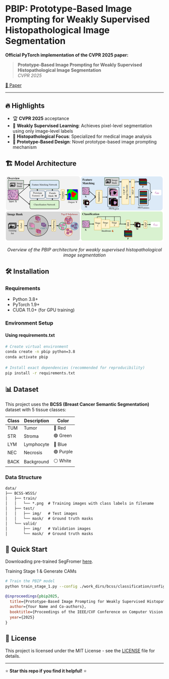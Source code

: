 # PBIP: Prototype-Based Image Prompting for Weakly Supervised Histopathological Image Segmentation

**Official PyTorch implementation of the CVPR 2025 paper:**

> **Prototype-Based Image Prompting for Weakly Supervised Histopathological Image Segmentation**  
> *CVPR 2025*

[📄 Paper](https://arxiv.org/abs/2503.12068)

---

## 🔥 Highlights

- 🏆 **CVPR 2025** acceptance
- 🎯 **Weakly Supervised Learning**: Achieves pixel-level segmentation using only image-level labels
- 🧬 **Histopathological Focus**: Specialized for medical image analysis
- 🚀 **Prototype-Based Design**: Novel prototype-based image prompting mechanism

## 🏗️ Model Architecture

<div align="center">
  <img src="Figure/model.png" alt="PBIP Model Architecture" width="800">
  <p><em>Overview of the PBIP architecture for weakly supervised histopathological image segmentation</em></p>
</div>

## 🛠️ Installation

### Requirements
- Python 3.8+
- PyTorch 1.9+
- CUDA 11.0+ (for GPU training)

### Environment Setup

#### Using requirements.txt
```bash
# Create virtual environment
conda create -n pbip python=3.8
conda activate pbip

# Install exact dependencies (recommended for reproducibility)
pip install -r requirements.txt
```

## 📊 Dataset

This project uses the **BCSS (Breast Cancer Semantic Segmentation)** dataset with 5 tissue classes:

| Class | Description | Color |
|-------|-------------|-------|
| TUM | Tumor | 🔴 Red |
| STR | Stroma | 🟢 Green |
| LYM | Lymphocyte | 🔵 Blue |
| NEC | Necrosis | 🟣 Purple |
| BACK | Background | ⚪ White |

### Data Structure
```
data/
├── BCSS-WSSS/
│   ├── train/
│   │   └── *.png  # Training images with class labels in filename
│   ├── test/
│   │   ├── img/   # Test images
│   │   └── mask/  # Ground truth masks
│   └── valid/
│       ├── img/   # Validation images
│       └── mask/  # Ground truth masks
```

## 🚀 Quick Start
Downloading pre-trained SegFromer [here](https://connecthkuhk-my.sharepoint.com/personal/xieenze_connect_hku_hk/_layouts/15/onedrive.aspx?id=%2Fpersonal%2Fxieenze%5Fconnect%5Fhku%5Fhk%2FDocuments%2Fsegformer%2Fpretrained%5Fmodels&ga=1).

Training Stage 1 & Generate CAMs
```bash
# Train the PBIP model
python train_stage_1.py --config ./work_dirs/bcss/classification/config.yaml --gpu 0
```

```bibtex
@inproceedings{pbip2025,
  title={Prototype-Based Image Prompting for Weakly Supervised Histopathological Image Segmentation},
  author={Your Name and Co-authors},
  booktitle={Proceedings of the IEEE/CVF Conference on Computer Vision and Pattern Recognition (CVPR)},
  year={2025}
}
```

## 📜 License

This project is licensed under the MIT License - see the [LICENSE](LICENSE) file for details.

---

⭐ **Star this repo if you find it helpful!** ⭐ 
